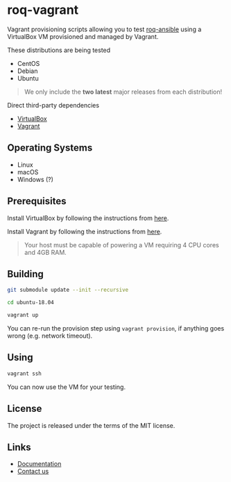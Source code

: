 # roq-vagrant

Vagrant provisioning scripts allowing you to test
[roq-ansible](https://github.com/roq-trading/roq-ansible) using a VirtualBox VM
provisioned and managed by Vagrant.

These distributions are being tested

* CentOS
* Debian
* Ubuntu

> We only include the **two latest** major releases from each distribution!

Direct third-party dependencies

* [VirtualBox](https://www.virtualbox.org/)
* [Vagrant](https://www.vagrantup.com/)


## Operating Systems

* Linux
* macOS
* Windows (?)


## Prerequisites

Install VirtualBox by following the instructions from
[here](https://www.virtualbox.org/wiki/Downloads).

Install Vagrant by following the instructions from
[here](https://www.vagrantup.com/downloads.html).

> Your host must be capable of powering a VM requiring 4 CPU cores and 4GB RAM.


## Building

```bash
git submodule update --init --recursive

cd ubuntu-18.04

vagrant up
```

You can re-run the provision step using `vagrant provision`, if anything goes
wrong (e.g. network timeout).


## Using

```bash
vagrant ssh
```

You can now use the VM for your testing.


## License

The project is released under the terms of the MIT license.


## Links

* [Documentation](https://roq-trading.com/docs)
* [Contact us](mailto:info@roq-trading.com)
